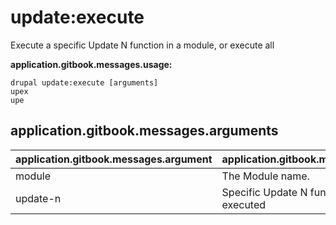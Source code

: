 # update:execute
Execute a specific Update N function in a module, or execute all

**application.gitbook.messages.usage:**
```
drupal update:execute [arguments]
upex
upe
```

## application.gitbook.messages.arguments
application.gitbook.messages.argument | application.gitbook.messages.details
---------|-------------
module | The Module name.
update-n | Specific Update N function to be executed
